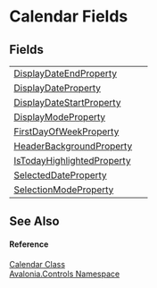 # Calendar Fields




## Fields
<table>
<tr>
<td><a href="F_Avalonia_Controls_Calendar_DisplayDateEndProperty">DisplayDateEndProperty</a></td>
<td> </td>
</tr>
<tr>
<td><a href="F_Avalonia_Controls_Calendar_DisplayDateProperty">DisplayDateProperty</a></td>
<td> </td>
</tr>
<tr>
<td><a href="F_Avalonia_Controls_Calendar_DisplayDateStartProperty">DisplayDateStartProperty</a></td>
<td> </td>
</tr>
<tr>
<td><a href="F_Avalonia_Controls_Calendar_DisplayModeProperty">DisplayModeProperty</a></td>
<td> </td>
</tr>
<tr>
<td><a href="F_Avalonia_Controls_Calendar_FirstDayOfWeekProperty">FirstDayOfWeekProperty</a></td>
<td> </td>
</tr>
<tr>
<td><a href="F_Avalonia_Controls_Calendar_HeaderBackgroundProperty">HeaderBackgroundProperty</a></td>
<td> </td>
</tr>
<tr>
<td><a href="F_Avalonia_Controls_Calendar_IsTodayHighlightedProperty">IsTodayHighlightedProperty</a></td>
<td> </td>
</tr>
<tr>
<td><a href="F_Avalonia_Controls_Calendar_SelectedDateProperty">SelectedDateProperty</a></td>
<td> </td>
</tr>
<tr>
<td><a href="F_Avalonia_Controls_Calendar_SelectionModeProperty">SelectionModeProperty</a></td>
<td> </td>
</tr>
</table>

## See Also


#### Reference
<a href="T_Avalonia_Controls_Calendar">Calendar Class</a>  
<a href="N_Avalonia_Controls">Avalonia.Controls Namespace</a>  
